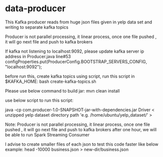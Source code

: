 # data-producer

This Kafka producer reads from huge json files given in yelp data set and writing to separate kafka topics

Producer is not parallel processing, it linear process, once one file pushed , it will go next file and push to kafka brokers

If kafka not listening to localhost:9092, please update kafka server ip address in Producer.java
line#53
configProperties.put(ProducerConfig.BOOTSTRAP_SERVERS_CONFIG, "localhost:9092");

before run this, create kafka topics using script, run this script in $KAFKA_HOME:
bash create-kafka-topics.sh

Please use below command to build jar:
mvn clean install 

use below script to run this script:

java -cp com.producer-1.0-SNAPSHOT-jar-with-dependencies.jar Driver < unzipped yelp dataset directory path 'e.g. /home/ubuntu/yelp_dataset/'  >

Note:
Producer is not parallel processing, it linear process, once one file pushed , it will go next file and push to kafka brokers
after one hour, we will be able to run Spark Streaming Consumer

I advise to create smaller files of each json to test this code faster like below example:
head -10000 business.json > new-dir/business.json


